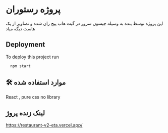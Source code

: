 
# پروژه رستوران  

این پروژه توسط بنده به وسیله جیسون سرور در گیت هاب پیج ران شده و تصاویر از یک هاست دیگه میاد 


## Deployment

To deploy this project run

```bash
  npm start
```


## 🛠 موارد استفاده شده
React , pure css no library

## لینک زنده پروژ
https://restaurant-v2-eta.vercel.app/
